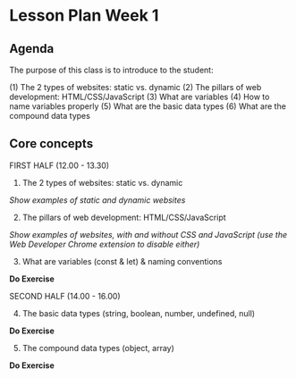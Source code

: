 # Lesson Plan Week 1

## Agenda

The purpose of this class is to introduce to the student:

(1) The 2 types of websites: static vs. dynamic
(2) The pillars of web development: HTML/CSS/JavaScript
(3) What are variables
(4) How to name variables properly
(5) What are the basic data types
(6) What are the compound data types

## Core concepts

FIRST HALF (12.00 - 13.30)

1. The 2 types of websites: static vs. dynamic

_Show examples of static and dynamic websites_

2. The pillars of web development: HTML/CSS/JavaScript

_Show examples of websites, with and without CSS and JavaScript (use the Web Developer Chrome extension to disable either)_

3. What are variables (const & let) & naming conventions

**Do Exercise**

SECOND HALF (14.00 - 16.00)

4. The basic data types (string, boolean, number, undefined, null)

**Do Exercise**

5. The compound data types (object, array)

**Do Exercise**
